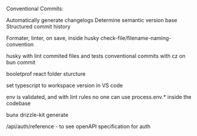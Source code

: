 Conventional Commits:

Automatically generate changelogs
Determine semantic version base
Structured commit history

Formater, linter, on save, inside husky
check-file/filename-naming-convention

husky with lint commited files and tests
conventional commits with cz on bun commit

booletprof react folder sturcture

set typescript to workspace version in VS code

env is validated, and with lint rules no one can use process.env.\* inside the codebase

bunx drizzle-kit generate

/api/auth/reference - to see openAPI specification for auth
